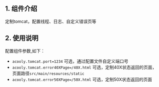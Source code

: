 ## 1. 组件介绍
   定制tomcat，配置线程、日志、自定义错误页等
   
## 2. 使用说明

配置组件参数,如下：

   * `acooly.tomcat.port=1234` 可选，通过配置文件自定义端口号
   * `acooly.tomcat.error40XPage=/40X.html` 可选，定制40X状态返回的页面，页面路径`src/main/resources/static`
   * `acooly.tomcat.error50XPage=/50X.html` 可选，定制50X状态返回的页面
    